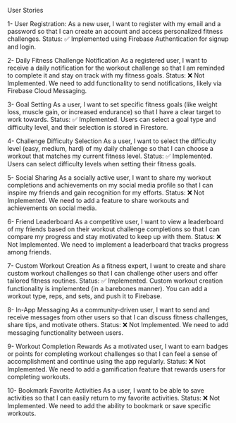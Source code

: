 User Stories

1-	User Registration: 
As a new user, I want to register with my email and a password so that I can create an account and access personalized fitness challenges.
Status: ✅ Implemented using Firebase Authentication for signup and login.


2-	Daily Fitness Challenge Notification
As a registered user, I want to receive a daily notification for the workout challenge so that I am reminded to complete it and stay on track with my fitness goals.
Status: ❌ Not Implemented. We need to add functionality to send notifications, likely via Firebase Cloud Messaging.


3-	Goal Setting
As a user, I want to set specific fitness goals (like weight loss, muscle gain, or increased endurance) so that I have a clear target to work towards.
Status: ✅ Implemented. Users can select a goal type and difficulty level, and their selection is stored in Firestore.


4-	Challenge Difficulty Selection
As a user, I want to select the difficulty level (easy, medium, hard) of my daily challenge so that I can choose a workout that matches my current fitness level.
Status: ✅ Implemented. Users can select difficulty levels when setting their fitness goals.


5-	Social Sharing
As a socially active user, I want to share my workout completions and achievements on my social media profile so that I can inspire my friends and gain recognition for my efforts.
Status: ❌ Not Implemented. We need to add a feature to share workouts and achievements on social media.


6-	Friend Leaderboard
As a competitive user, I want to view a leaderboard of my friends based on their workout challenge completions so that I can compare my progress and stay motivated to keep up with them.
Status: ❌ Not Implemented. We need to implement a leaderboard that tracks progress among friends.


7-	Custom Workout Creation
As a fitness expert, I want to create and share custom workout challenges so that I can challenge other users and offer tailored fitness routines.
Status: ✅ Implemented. Custom workout creation functionality is implemented (in a barebones manner). You can add a workout type, reps, and sets, and push it to Firebase. 


8-	In-App Messaging
As a community-driven user, I want to send and receive messages from other users so that I can discuss fitness challenges, share tips, and motivate others.
Status: ❌ Not Implemented. We need to add messaging functionality between users.


9-	Workout Completion Rewards
As a motivated user, I want to earn badges or points for completing workout challenges so that I can feel a sense of accomplishment and continue using the app regularly.
Status: ❌ Not Implemented. We need to add a gamification feature that rewards users for completing workouts.


10-	Bookmark Favorite Activities
As a user, I want to be able to save activities so that I can easily return to my favorite activities.
Status: ❌ Not Implemented. We need to add the ability to bookmark or save specific workouts.